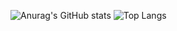 ![Anurag's GitHub stats](https://github-readme-stats.vercel.app/api?username=QuocCuong2807&show_icons=true&theme=shades-of-purple)
![Top Langs](https://github-readme-stats.vercel.app/api/top-langs/?username=QuocCuong2807&layout=compact&theme=shades-of-purple)



